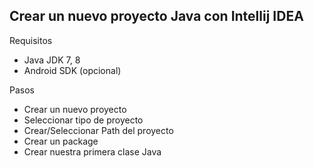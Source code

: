 ## Crear un nuevo proyecto Java con Intellij IDEA

Requisitos

- Java JDK 7, 8
- Android SDK (opcional)

Pasos

- Crear un nuevo proyecto
- Seleccionar tipo de proyecto
- Crear/Seleccionar Path del proyecto
- Crear un package 
- Crear nuestra primera clase Java

